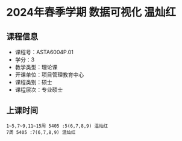# 2024年春季学期 数据可视化 温灿红






## 课程信息

- 课程号：ASTA6004P.01
- 学分：3
- 教学类型：理论课
- 开课单位：项目管理教育中心
- 课程类别：硕士
- 课程层次：专业硕士

## 上课时间

```
1~5,7~9,11~15周 5405 :5(6,7,8,9) 温灿红
7周 5405 :7(6,7,8,9) 温灿红
```

